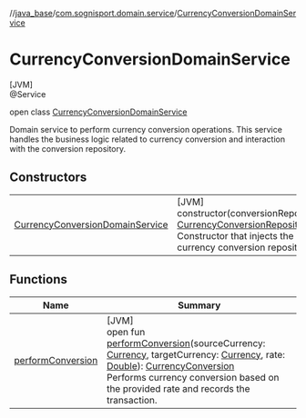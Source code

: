 //[java_base](../../../index.md)/[com.sognisport.domain.service](../index.md)/[CurrencyConversionDomainService](index.md)

# CurrencyConversionDomainService

[JVM]\
@Service

open class [CurrencyConversionDomainService](index.md)

Domain service to perform currency conversion operations. This service handles the business logic related to currency conversion and interaction with the conversion repository.

## Constructors

| | |
|---|---|
| [CurrencyConversionDomainService](-currency-conversion-domain-service.md) | [JVM]<br>constructor(conversionRepository: [CurrencyConversionRepository](../../com.sognisport.domain.repository/-currency-conversion-repository/index.md))<br>Constructor that injects the currency conversion repository. |

## Functions

| Name | Summary |
|---|---|
| [performConversion](perform-conversion.md) | [JVM]<br>open fun [performConversion](perform-conversion.md)(sourceCurrency: [Currency](../../com.sognisport.domain.model/-currency/index.md), targetCurrency: [Currency](../../com.sognisport.domain.model/-currency/index.md), rate: [Double](https://kotlinlang.org/api/latest/jvm/stdlib/kotlin/-double/index.html)): [CurrencyConversion](../../com.sognisport.domain.model/-currency-conversion/index.md)<br>Performs currency conversion based on the provided rate and records the transaction. |
